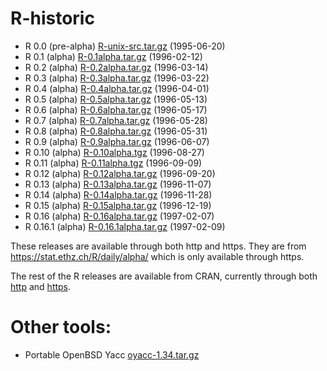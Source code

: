 # R-historic

* R 0.0 (pre-alpha) [R-unix-src.tar.gz](R-unix-src.tar.gz) (1995-06-20)
* R 0.1 (alpha) [R-0.1alpha.tar.gz](R-0.1alpha.tar.gz) (1996-02-12)
* R 0.2 (alpha) [R-0.2alpha.tar.gz](R-0.2alpha.tar.gz) (1996-03-14)
* R 0.3 (alpha) [R-0.3alpha.tar.gz](R-0.3alpha.tar.gz) (1996-03-22)
* R 0.4 (alpha) [R-0.4alpha.tar.gz](R-0.4alpha.tar.gz) (1996-04-01)
* R 0.5 (alpha) [R-0.5alpha.tar.gz](R-0.5alpha.tar.gz) (1996-05-13)
* R 0.6 (alpha) [R-0.6alpha.tar.gz](R-0.6alpha.tar.gz) (1996-05-17)
* R 0.7 (alpha) [R-0.7alpha.tar.gz](R-0.7alpha.tar.gz) (1996-05-28)
* R 0.8 (alpha) [R-0.8alpha.tar.gz](R-0.8alpha.tar.gz) (1996-05-31)
* R 0.9 (alpha) [R-0.9alpha.tar.gz](R-0.9alpha.tar.gz) (1996-06-07)
* R 0.10 (alpha) [R-0.10alpha.tgz](R-0.10alpha.tgz) (1996-08-27)
* R 0.11 (alpha) [R-0.11alpha.tgz](R-0.11alpha.tgz) (1996-09-09)
* R 0.12 (alpha) [R-0.12alpha.tar.gz](R-0.12alpha.tar.gz) (1996-09-20)
* R 0.13 (alpha) [R-0.13alpha.tar.gz](R-0.13alpha.tar.gz) (1996-11-07)
* R 0.14 (alpha) [R-0.14alpha.tar.gz](R-0.14alpha.tar.gz) (1996-11-28)
* R 0.15 (alpha) [R-0.15alpha.tar.gz](R-0.15alpha.tar.gz) (1996-12-19)
* R 0.16 (alpha) [R-0.16alpha.tar.gz](R-0.16alpha.tar.gz) (1997-02-07)
* R 0.16.1 (alpha) [R-0.16.1alpha.tar.gz](R-0.16.1alpha.tar.gz) (1997-02-09)

These releases are available through both http and https. They are
from <https://stat.ethz.ch/R/daily/alpha/> which is only available through https.

The rest of the R releases are available from CRAN, currently through both
[http](http://cran.r-project.org/src/base/) and
[https](https://cran.r-project.org/src/base/).

# Other tools:

* Portable OpenBSD Yacc [oyacc-1.34.tar.gz](oyacc-1.34.tar.gz)
